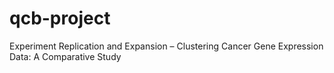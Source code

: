 # qcb-project
 Experiment Replication and Expansion – Clustering Cancer Gene Expression Data: A Comparative Study
